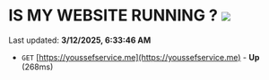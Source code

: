 # IS MY WEBSITE RUNNING ? [![](https://img.shields.io/static/v1?label=Sponsor&message=%E2%9D%A4&logo=GitHub&color=%23fe8e86)](https://github.com/sponsors/Youssef-Lehmam)

Last updated: **3/12/2025, 6:33:46 AM**

- `GET` [https://youssefservice.me](https://youssefservice.me) - **Up** (268ms)
